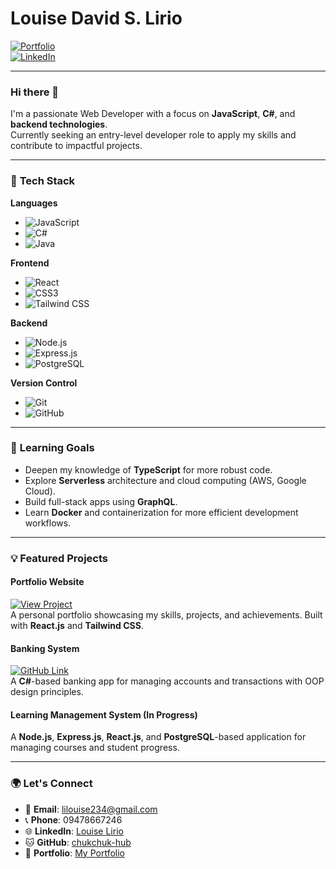 # Louise David S. Lirio  
[![Portfolio](https://img.shields.io/badge/Portfolio-Click%20Here-blue)](https://portfolio-five-vert-36.vercel.app)  
[![LinkedIn](https://img.shields.io/badge/LinkedIn-Louise%20Lirio-blue)](https://www.linkedin.com/in/louise-lirio-49165a277/)  

---

### Hi there 👋

I'm a passionate Web Developer with a focus on **JavaScript**, **C#**, and **backend technologies**.  
Currently seeking an entry-level developer role to apply my skills and contribute to impactful projects.

---

### 🚀 **Tech Stack**

**Languages**  
- ![JavaScript](https://img.shields.io/badge/-JavaScript-yellow)  
- ![C#](https://img.shields.io/badge/-C%23-blue)  
- ![Java](https://img.shields.io/badge/-Java-red)

**Frontend**  
- ![React](https://img.shields.io/badge/React-61DAFB?style=flat&logo=react&logoColor=black)  
- ![CSS3](https://img.shields.io/badge/CSS3-1572B6?style=flat&logo=css3&logoColor=white)  
- ![Tailwind CSS](https://img.shields.io/badge/Tailwind%20CSS-38B2AC?style=flat&logo=tailwind-css&logoColor=white)  

**Backend**  
- ![Node.js](https://img.shields.io/badge/-Node.js-green)  
- ![Express.js](https://img.shields.io/badge/-Express.js-blue)  
- ![PostgreSQL](https://img.shields.io/badge/-PostgreSQL-blue)

**Version Control**  
- ![Git](https://img.shields.io/badge/-Git-black)  
- ![GitHub](https://img.shields.io/badge/-GitHub-gray)

---

### 🌱 **Learning Goals**

- Deepen my knowledge of **TypeScript** for more robust code.
- Explore **Serverless** architecture and cloud computing (AWS, Google Cloud).
- Build full-stack apps using **GraphQL**.
- Learn **Docker** and containerization for more efficient development workflows.

---

### 💡 **Featured Projects**

#### **Portfolio Website**  
[![View Project](https://img.shields.io/badge/Portfolio-View%20Website-blue)](https://portfolio-five-vert-36.vercel.app)  
A personal portfolio showcasing my skills, projects, and achievements. Built with **React.js** and **Tailwind CSS**.

#### **Banking System**  
[![GitHub Link](https://img.shields.io/badge/GitHub-Banking%20System-blue)](https://github.com/lalalala-rgb/banking-system)  
A **C#**-based banking app for managing accounts and transactions with OOP design principles.

#### **Learning Management System (In Progress)**  
A **Node.js**, **Express.js**, **React.js**, and **PostgreSQL**-based application for managing courses and student progress.

---

### 🌍 **Let's Connect**

- 📧 **Email**: [lilouise234@gmail.com](mailto:lilouise234@gmail.com)
- 📞 **Phone**: 09478667246  
- 🌐 **LinkedIn**: [Louise Lirio](https://www.linkedin.com/in/louise-lirio-49165a277/)
- 🐱 **GitHub**: [chukchuk-hub](https://github.com/chukchuk-hub)  
- 📝 **Portfolio**: [My Portfolio](https://portfolio-five-vert-36.vercel.app)
